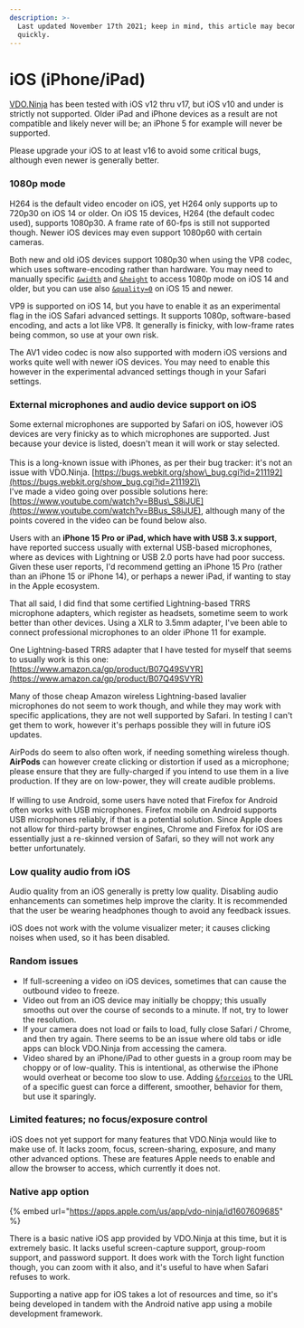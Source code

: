 ```yaml
---
description: >-
  Last updated November 17th 2021; keep in mind, this article may become dated
  quickly.
---
```


# iOS (iPhone/iPad)

[VDO.Ninja](https://vdo.ninja/) has been tested with iOS v12 thru v17, but iOS v10 and under is strictly not supported. Older iPad and iPhone devices as a result are not compatible and likely never will be; an iPhone 5 for example will never be supported.

Please upgrade your iOS to at least v16 to avoid some critical bugs, although even newer is generally better.&#x20;

### 1080p mode

H264 is the default video encoder on iOS, yet H264 only supports up to 720p30 on iOS 14 or older. On iOS 15 devices, H264 (the default codec used), supports 1080p30. A frame rate of 60-fps is still not supported though. Newer iOS devices may even support 1080p60 with certain cameras.

Both new and old iOS devices support 1080p30 when using the VP8 codec, which uses software-encoding rather than hardware. You may need to manually specific [`&width`](../source-settings/and-width.md) and [`&height`](../source-settings/and-height.md) to access 1080p mode on iOS 14 and older, but you can use also [`&quality=0`](../advanced-settings/video-parameters/and-quality.md) on iOS 15 and newer.

VP9 is supported on iOS 14, but you have to enable it as an experimental flag in the iOS Safari advanced settings. It supports 1080p, software-based encoding, and acts a lot like VP8. It generally is finicky, with low-frame rates being common, so use at your own risk.

The AV1 video codec is now also supported with modern iOS versions and works quite well with newer iOS devices. You may need to enable this however in the experimental advanced settings though in your Safari settings.

### External microphones and audio device support on iOS

Some external microphones are supported by Safari on iOS, however iOS devices are very finicky as to which microphones are supported. Just because your device is listed, doesn't mean it will work or stay selected.\
\
This is a long-known issue with iPhones, as per their bug tracker: it's not an issue with VDO.Ninja. [https://bugs.webkit.org/show\_bug.cgi?id=211192](https://bugs.webkit.org/show_bug.cgi?id=211192)\
\
I've made a video going over possible solutions here: [https://www.youtube.com/watch?v=BBus\_S8iJUE](https://www.youtube.com/watch?v=BBus_S8iJUE), although many of the points covered in the video can be found below also.

Users with an **iPhone 15 Pro or iPad, which have with USB 3.x support**, have reported success usually with external USB-based microphones, where as devices with Lightning or USB 2.0 ports have had poor success. Given these user reports, I'd recommend getting an iPhone 15 Pro (rather than an iPhone 15 or iPhone 14), or perhaps a newer iPad, if wanting to stay in the Apple ecosystem.

That all said, I did find that some certified Lightning-based TRRS microphone adapters, which register as headsets, sometime seem to work better than other devices. Using a XLR to 3.5mm adapter, I've been able to connect professional microphones to an older iPhone 11 for example.

One Lightning-based TRRS adapter that I have tested for myself that seems to usually work is this one: [https://www.amazon.ca/gp/product/B07Q49SVYR](https://www.amazon.ca/gp/product/B07Q49SVYR)

Many of those cheap Amazon wireless Lightning-based lavalier microphones do not seem to work though, and while they may work with specific applications, they are not well supported by Safari. In testing I can't get them to work, however it's perhaps possible they will in future iOS updates.

AirPods do seem to also often work, if needing something wireless though. **AirPods** can however create clicking or distortion if used as a microphone; please ensure that they are fully-charged if you intend to use them in a live production. If they are on low-power, they will create audible problems.\
\
If willing to use Android, some users have noted that Firefox for Android often works with USB microphones. Firefox mobile on Android supports USB microphones reliably, if that is a potential solution. Since Apple does not allow for third-party browser engines, Chrome and Firefox for iOS are essentially just a re-skinned version of Safari, so they will not work any better unfortunately.

### Low quality audio from iOS

Audio quality from an iOS generally is pretty low quality. Disabling audio enhancements can sometimes help improve the clarity. It is recommended that the user be wearing headphones though to avoid any feedback issues.

iOS does not work with the volume visualizer meter; it causes clicking noises when used, so it has been disabled.

### Random issues

* If full-screening a video on iOS devices, sometimes that can cause the outbound video to freeze.
* Video out from an iOS device may initially be choppy; this usually smooths out over the course of seconds to a minute. If not, try to lower the resolution.
* If your camera does not load or fails to load, fully close Safari / Chrome, and then try again. There seems to be an issue where old tabs or idle apps can block VDO.Ninja from accessing the camera.
* Video shared by an iPhone/iPad to other guests in a group room may be choppy or of low-quality. This is intentional, as otherwise the iPhone would overheat or become too slow to use. Adding [`&forceios`](../advanced-settings/mobile-parameters/and-forceios.md) to the URL of a specific guest can force a different, smoother, behavior for them, but use it sparingly.

### Limited features; no focus/exposure control

iOS does not yet support for many features that VDO.Ninja would like to make use of. It lacks zoom, focus, screen-sharing, exposure, and many other advanced options. These are features Apple needs to enable and allow the browser to access, which currently it does not.

### Native app option

{% embed url="https://apps.apple.com/us/app/vdo-ninja/id1607609685" %}

There is a basic native iOS app provided by VDO.Ninja at this time, but it is extremely basic. It lacks useful screen-capture support, group-room support, and password support. It does work with the Torch light function though, you can zoom with it also, and it's useful to have when Safari refuses to work.

Supporting a native app for iOS takes a lot of resources and time, so it's being developed in tandem with the Android native app using a mobile development framework.
